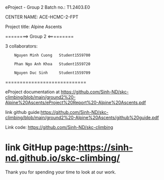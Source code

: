 eProject - Group 2
Batch no.: T1.2403.E0

CENTER NAME: ACE-HCMC-2-FPT

Project title: Alpine Ascents

========> Group 2 <=========

3 collaborators:

        Nguyen Minh Cuong	Student1559700

        Phan Ngo Anh Khoa	Student1559720
         
        Nguyen Duc Sinh	    Student1559709
============================

eProject documentation at https://github.com/Sinh-ND/skc-climbing/blob/main/ground2%20-Alpine%20Ascents/eProject%20Report%20-Alpine%20Ascents.pdf

link github guide:https://github.com/Sinh-ND/skc-climbing/blob/main/ground2%20-Alpine%20Ascents/github%20guide.pdf

Link code: https://github.com/Sinh-ND/skc-climbing

link GitHup page:https://sinh-nd.github.io/skc-climbing/
============================

Thank you for spending your time to look at our work.